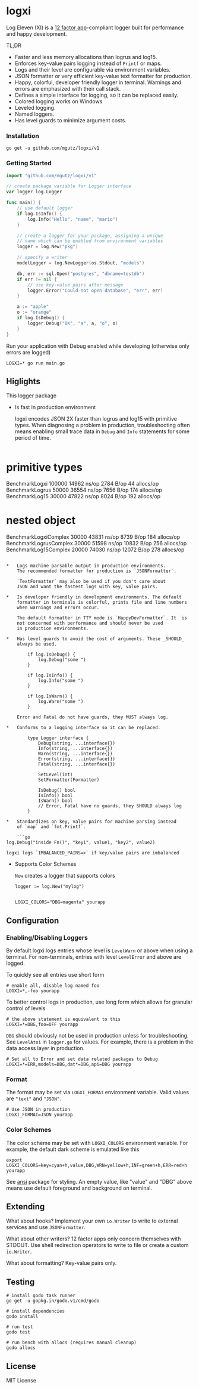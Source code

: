 # logxi

Log Eleven (XI) is a [12 factor app](http://12factor.net/logs)-compliant
logger built for performance and happy development.

TL;DR

*   Faster and less memory allocations than logrus and log15.
*   Enforces key-value pairs logging instead of `Printf` or maps.
*   Logs and their level are configurable via environment variables.
*   JSON formatter or very efficient key-value text formatter for production.
*   Happy, colorful, developer friendly logger in terminal. Warnings
    and errors are emphasized with their call stack.
*   Defines a simple interface for logging, so it can be replaced easily.
*   Colored logging works on Windows
*   Leveled logging.
*   Named loggers.
*   Has level guards to minimize argument costs.

### Installation

    go get -u github.com/mgutz/logxi/v1

### Getting Started

```go
import "github.com/mgutz/logxi/v1"

// create package variable for Logger interface
var logger log.Logger

func main() {
    // use default logger
    if log.IsInfo() {
        log.Info("Hello", "name", "mario")
    }

    // create a logger for your package, assigning a unique
    // name which can be enabled from environment variables
    logger = log.New("pkg")

    // specify a writer
    modelLogger = log.NewLogger(os.Stdout, "models")

    db, err := sql.Open("postgres", "dbname=testdb")
    if err != nil {
        // use key-value pairs after message
        logger.Error("Could not open database", "err", err)
    }

    a := "apple"
    o := "orange"
    if log.IsDebug() {
        logger.Debug("OK", "a", a, "o", o)
    }
}
```

Run your application with Debug enabled while developing
(otherwise only errors are logged)

    LOGXI=* go run main.go

## Higlights

This logger package

*   Is fast in production environment

    logxi encodes JSON 2X faster than logrus and log15 with primitive types.
    When diagnosing a problem in production, troubleshooting often means
    enabling small trace data in `Debug` and `Info` statements for some
    period of time.

    ```
# primitive types
BenchmarkLogxi          100000     14962 ns/op    2784 B/op     44 allocs/op
BenchmarkLogrus          50000     36554 ns/op    7656 B/op    174 allocs/op
BenchmarkLog15           30000     47822 ns/op    8024 B/op    192 allocs/op

# nested object
BenchmarkLogxiComplex    30000     43831 ns/op    8739 B/op    184 allocs/op
BenchmarkLogrusComplex   30000     51598 ns/op   10832 B/op    256 allocs/op
BenchmarkLog15Complex    20000     74030 ns/op   12072 B/op    278 allocs/op
```

*   Logs machine parsable output in production environments.
    The recommended formatter for production is `JSONFormatter`.

    `TextFormatter` may also be used if you don't care about
    JSON and want the fastest logs with key, value pairs.

*   Is developer friendly in development environments. The default
    formatter in terminals is colorful, prints file and line numbers
    when warnings and errors occur.

    The default formatter in TTY mode is `HappyDevFormatter`. It  is
    not concerned with performance and should never be used
    in production environments.

*   Has level guards to avoid the cost of arguments. These _SHOULD_
    always be used.

        if log.IsDebug() {
            log.Debug("some ")
        }

        if log.IsInfo() {
            log.Info("some ")
        }

        if log.IsWarn() {
            log.Warn("some ")
        }

    Error and Fatal do not have guards, they MUST always log.

*   Conforms to a logging interface so it can be replaced.

        type Logger interface {
            Debug(string, ...interface{})
            Info(string, ...interface{})
            Warn(string, ...interface{})
            Error(string, ...interface{})
            Fatal(string, ...interface{})

            SetLevel(int)
            SetFormatter(Formatter)

            IsDebug() bool
            IsInfo() bool
            IsWarn() bool
            // Error, Fatal have no guards, they SHOULD always log
        }

*   Standardizes on key, value pairs for machine parsing instead
    of `map` and `fmt.Printf`.

    ```go
log.Debug("inside Fn()", "key1", value1, "key2", value2)
```

    logxi logs `IMBALANCED_PAIRS=>` if key/value pairs are imbalanced

*   Supports Color Schemes

    `New` creates a logger that supports colors

        logger := log.New("mylog")


        LOGXI_COLORS="DBG=magenta" yourapp

## Configuration

### Enabling/Disabling Loggers

By default logxi logs entries whose level is `LevelWarn` or above when
using a terminal. For non-terminals, entries with level `LevelError` and
above are logged.

To quickly see all entries use short form

    # enable all, disable log named foo
    LOGXI=*,-foo yourapp

To better control logs in production, use long form which allows
for granular control of levels

    # the above statement is equivalent to this
    LOGXI=*=DBG,foo=OFF yourapp

`DBG` should obviously not be used in production unless for
troubleshooting. See `LevelAtoi` in `logger.go` for values.
For example, there is a problem in the data access layer
in production.

    # Set all to Error and set data related packages to Debug
    LOGXI=*=ERR,models=DBG,dat*=DBG,api=DBG yourapp

### Format

The format may be set via `LOGXI_FORMAT` environment
variable. Valid values are `"text"` and `"JSON"`.

    # Use JSON in production
    LOGXI_FORMAT=JSON yourapp

### Color Schemes

The color scheme may be set with `LOGXI_COLORS` environment variable. For
example, the default dark scheme is emulated like this

    export LOGXI_COLORS=key=cyan+h,value,DBG,WRN=yellow+h,INF=green+h,ERR=red+h
    yourapp

See [ansi](http://github.com/mgutz/ansi) package for styling. An empty
value, like "value" and "DBG" above means use default foreground and
background on terminal.

## Extending

What about hooks? Implement your own `io.Writer` to write to external
services and use `JSONFormatter`.

What about other writers? 12 factor apps only concern themselves with
STDOUT. Use shell redirection operators to write to file or create
a custom `io.Writer`.

What about formatting? Key-value pairs only.

## Testing

```
# install godo task runner
go get -u gopkg.in/godo.v1/cmd/godo

# install dependencies
godo install

# run test
godo test

# run bench with allocs (requires manual cleanup)
godo allocs
```

## License

MIT License
